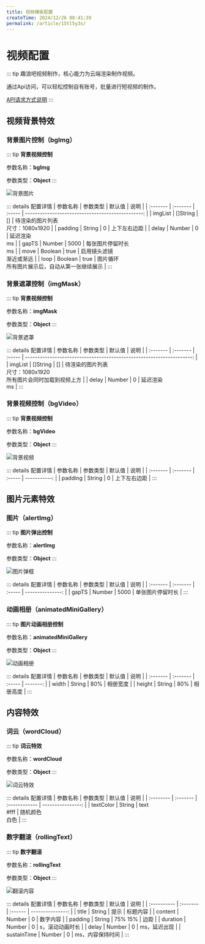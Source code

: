 ```yaml
---
title: 视频模板配置
createTime: 2024/12/26 08:41:39
permalink: /article/15tl5y3s/
---
```

# 视频配置
::: tip
趣浪吧视频制作，核心能力为云端渲染制作视频。

通过Api访问，可以轻松控制自有账号，批量进行短视频的制作。

[API请求方式说明](api.html#视频制作api)
:::

## 视频背景特效
### 背景图片控制（bgImg）
::: tip
**背景视频控制**

参数名称：**bgImg**

参数类型：**Object**
:::

![背景图片](/imgs/components/bg-img.png)

::: details 配置详情
| 参数名称 | 参数类型 | 默认值 |                                              说明 |
| :------- | :------- | :----- | ------------------------------------------------: |
| imgList  | []String | []     |              待渲染的图片列表<br/>尺寸：1080x1920 |
| padding  | String   | 0      |                                      上下左右边距 |
| delay    | Number   | 0      |                                   延迟渲染<br/>ms |
| gapTS    | Number   | 5000   |                           每张图片停留时长<br/>ms |
| move     | Boolean  | true   |                       启用镜头滤镜<br/>渐近或渐远 |
| loop     | Boolean  | true   | 图片循环<br/>所有图片展示后，自动从第一张继续展示 |
:::

### 背景遮罩控制（imgMask）
::: tip
**背景视频控制**

参数名称：**imgMask**

参数类型：**Object**
:::

![背景遮罩](/imgs/components/bg-mask.png)

::: details 配置详情
| 参数名称 | 参数类型 | 默认值 |                                                                  说明 |
| :------- | :------- | :----- | --------------------------------------------------------------------: |
| imgList  | []String | []     | 待渲染的图片列表<br/>尺寸：1080x1920<br/>所有图片会同时加载到视频上方 |
| delay    | Number   | 0      |                                                       延迟渲染<br/>ms |
:::

### 背景视频控制（bgVideo）
::: tip
**背景视频控制**

参数名称：**bgVideo**

参数类型：**Object**
:::

![背景视频](/imgs/components/bg-video.png)

::: details 配置详情
| 参数名称 | 参数类型 | 默认值 |         说明 |
| :------- | :------- | :----- | -----------: |
| padding  | String   | 0      | 上下左右边距 |
:::

## 图片元素特效
### 图片（alertImg）
::: tip
**图片弹出控制**

参数名称：**alertImg**

参数类型：**Object**
:::

![图片弹框](/imgs/components/alert-img.png)

::: details 配置详情
| 参数名称 | 参数类型 | 默认值 |             说明 |
| :------- | :------- | :----- | ---------------: |
| gapTS    | Number   | 5000   | 单张图片停留时长 |
:::

### 动画相册（animatedMiniGallery）
::: tip
**图片动画相册控制**

参数名称：**animatedMiniGallery**

参数类型：**Object**
:::

![动画相册](/imgs/components/animated-mini-gallery.png)

::: details 配置详情
| 参数名称 | 参数类型 | 默认值 |     说明 |
| :------- | :------- | :----- | -------: |
| width    | String   | 80%    | 相册宽度 |
| height   | String   | 80%    | 相册高度 |
:::

## 内容特效
### 词云（wordCloud）
::: tip
**词云特效**

参数名称：**wordCloud**

参数类型：**Object**
:::

![词云特效](/imgs/components/wordcloud.png)

::: details 配置详情
| 参数名称  | 参数类型 | 默认值        |              说明 |
| :-------- | :------- | :------------ | ----------------: |
| textColor | String   | text<br/>#fff | 随机颜色<br/>白色 |
:::

### 数字翻滚（rollingText）
::: tip
**数字翻滚**

参数名称：**rollingText**

参数类型：**Object**
:::

![翻滚内容](/imgs/components/rolling-text.png)

::: details 配置详情
| 参数名称    | 参数类型 | 默认值  |             说明 |
| :---------- | :------- | :------ | ---------------: |
| title       | String   | 提示    |         标题内容 |
| content     | Number   | 0       |         数字内容 |
| padding     | String   | 75% 15% |             边距 |
| duration    | Number   | 0       |  s，滚动动画时长 |
| delay       | Number   | 0       |     ms，延迟出现 |
| sustainTime | Number   | 0       | ms，内容保持时间 |
:::

<!-- ### 数据图表（g2Chart）
::: tip
**数据图表**

参数名称：**g2Chart**

参数类型：**Object**
:::

::: details 配置详情
| 参数名称    | 参数类型 | 默认值  |                                                说明 |
| :---------- | :------- | :------ | --------------------------------------------------: |
| padding     | String   | 20% 10% |                                                边距 |
| delay       | Number   | 0       |                                        ms，延迟出现 |
| sustainTime | Number   | 0       |                                    ms，内容保持时间 |
| chartOpts   | Object   |         | [g2参数Data](https://g2.antv.antgroup.com/examples) |
::: -->